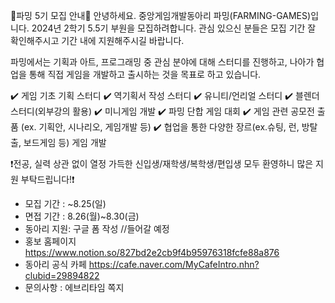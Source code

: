 👾파밍 5기 모집 안내👾
안녕하세요. 중앙게임개발동아리 파밍(FARMING-GAMES)입니다.
2024년 2학기 5.5기 부원을 모집하려합니다. 관심 있으신 분들은 모집 기간 잘 확인해주시고 기간 내에 지원해주시길 바랍니다.

파밍에서는 기획과 아트, 프로그래밍 중 관심 분야에 대해 스터디를 진행하고, 나아가 협업을 통해 직접 게임을 개발하고 출시하는 것을 목표로 하고 있습니다.

✔️ 게임 기초 기획 스터디
✔️ 역기획서 작성 스터디
✔️ 유니티/언리얼 스터디
✔️ 블렌더 스터디(외부강의 활용)
✔️ 미니게임 개발
✔️ 파밍 단합 게임 대회
✔️ 게임 관련 공모전 출품 (ex. 기획안, 시나리오, 게임개발 등)
✔️ 협업을 통한 다양한 장르(ex.슈팅, 런, 방탈출, 보드게임 등) 게임 개발

❗️전공, 실력 상관 없이 열정 가득한 신입생/재학생/복학생/편입생 모두 환영하니 많은 지원 부탁드립니다!❗️

- 모집 기간 : ~8.25(일)
- 면접 기간 : 8.26(월)~8.30(금)
- 동아리 지원: 구글 폼 작성 
//들어갈 예정
- 홍보 홈페이지
https://www.notion.so/827bd2e2cb9f4b95976318fcfe88a876
- 동아리 공식 카페
https://cafe.naver.com/MyCafeIntro.nhn?clubid=29894822
- 문의사항 : 에브리타임 쪽지